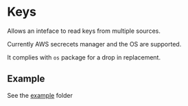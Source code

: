 # Keys

Allows an inteface to read keys from multiple sources.

Currently AWS secrecets manager and the OS are supported.

It complies with `os` package for a drop in replacement.

## Example

See the [example](https://github.com/go-franky/keys/tree/master/example) folder
